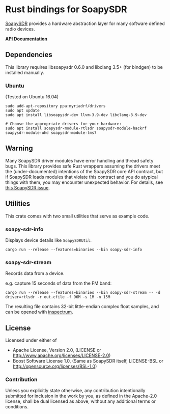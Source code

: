 # Rust bindings for SoapySDR

[SoapySDR](https://github.com/pothosware/SoapySDR/wiki) provides a hardware abstraction layer for many software defined radio devices.

**[API Documentation](https://kevinmehall.net/rustdoc/soapysdr/soapysdr/)**

## Dependencies

This library requires libsoapysdr 0.6.0 and libclang 3.5+ (for bindgen) to be installed manually.

### Ubuntu

(Tested on Ubuntu 16.04)

```console
sudo add-apt-repository ppa:myriadrf/drivers
sudo apt update
sudo apt install libsoapysdr-dev llvm-3.9-dev libclang-3.9-dev

# Choose the appropriate drivers for your hardware:
sudo apt install soapysdr-module-rtlsdr soapysdr-module-hackrf soapysdr-module-uhd soapysdr-module-lms7
```

## Warning

Many SoapySDR driver modules have error handling and thread safety bugs. This library provides
safe Rust wrappers assuming the drivers meet the (under-documented) intentions of the SoapySDR
core API contract, but if SoapySDR loads modules that violate this contract and you do atypical
things with them, you may encounter unexpected behavior. For details, see
[this SoapySDR issue](https://github.com/pothosware/SoapySDR/issues/111).

## Utilities

This crate comes with two small utilities that serve as example code.

### soapy-sdr-info

Displays device details like `SoapySDRUtil`.

```
cargo run --release --features=binaries --bin soapy-sdr-info
```

### soapy-sdr-stream

Records data from a device.

e.g. capture 15 seconds of data from the FM band:

```
cargo run --release --features=binaries --bin soapy-sdr-stream -- -d driver=rtlsdr -r out.cfile -f 96M -s 1M -n 15M
```

The resulting file contains 32-bit little-endian complex float samples, and can be opened with
[inspectrum](https://github.com/miek/inspectrum).

## License

Licensed under either of

  - Apache License, Version 2.0, (LICENSE or http://www.apache.org/licenses/LICENSE-2.0)
  - Boost Software License 1.0, (Same as SoapySDR itself, LICENSE-BSL or http://opensource.org/licenses/BSL-1.0)

### Contribution

Unless you explicitly state otherwise, any contribution intentionally submitted for inclusion in
the work by you, as defined in the Apache-2.0 license, shall be dual licensed as above, without
any additional terms or conditions.
